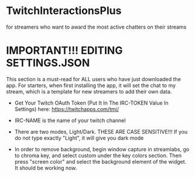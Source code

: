 # TwitchInteractionsPlus
for streamers who want to award the most active chatters on their streams

# IMPORTANT!!! EDITING SETTINGS.JSON
This section is a must-read for ALL users who have just downloaded the app. For starters,
when first installing the app, it will set the chat to my stream, which is a template for
new streamers to add their own data. 

* Get Your Twitch OAuth Token (Put It In The IRC-TOKEN Value In Settings) here: https://twitchapps.com/tmi/

* IRC-NAME is the name of your twitch channel

* There are two modes, Light/Dark. THESE ARE CASE SENSITIVE!!! If you do not type exactly "Light", it will give you dark mode

* In order to remove background, begin window capture in streamlabs, go to chroma key, and select custom under the key colors section. Then press "screen color" and 
select the background element of the widget. It should be working now.
